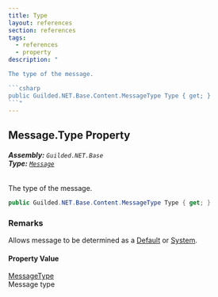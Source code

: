```yaml
---
title: Type
layout: references
section: references
tags:
  - references
  - property
description: "

The type of the message.

```csharp
public Guilded.NET.Base.Content.MessageType Type { get; }
```"
---
```


## Message.Type Property
###### **Assembly:** `Guilded.NET.Base`<br/>**Type:** [`Message`](Message 'Guilded.NET.Base.Content.Message')

The type of the message.

```csharp
public Guilded.NET.Base.Content.MessageType Type { get; }
```

### Remarks
  
Allows message to be determined as a [Default](MessageType#Guilded.NET.Base.Content.MessageType.Default 'Guilded.NET.Base.Content.MessageType.Default') or [System](MessageType#Guilded.NET.Base.Content.MessageType.System 'Guilded.NET.Base.Content.MessageType.System').

#### Property Value
[MessageType](MessageType 'Guilded.NET.Base.Content.MessageType')  
Message type